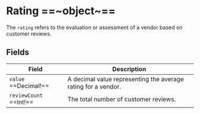 # Rating ==~object~==

The `rating` refers to the evaluation or assessment of a vendor based on customer reviews.

## Fields

| Field                   	| Description                                                   	|
|-------------------------	|---------------------------------------------------------------	|
| `value` ==Decimal!==    	| A decimal value representing the average rating for a vendor. 	|
| `reviewCount` ==Int!==  	| The total number of customer reviews.                            	|

